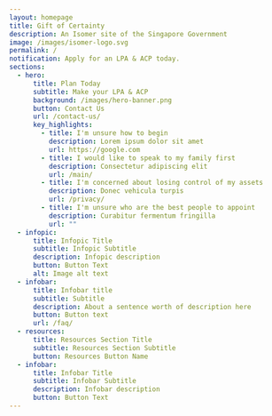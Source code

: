 ```yaml
---
layout: homepage
title: Gift of Certainty
description: An Isomer site of the Singapore Government
image: /images/isomer-logo.svg
permalink: /
notification: Apply for an LPA & ACP today.
sections:
  - hero:
      title: Plan Today
      subtitle: Make your LPA & ACP
      background: /images/hero-banner.png
      button: Contact Us
      url: /contact-us/
      key_highlights:
        - title: I'm unsure how to begin
          description: Lorem ipsum dolor sit amet
          url: https://google.com
        - title: I would like to speak to my family first
          description: Consectetur adipiscing elit
          url: /main/
        - title: I'm concerned about losing control of my assets
          description: Donec vehicula turpis
          url: /privacy/
        - title: I'm unsure who are the best people to appoint
          description: Curabitur fermentum fringilla
          url: ""
  - infopic:
      title: Infopic Title
      subtitle: Infopic Subtitle
      description: Infopic description
      button: Button Text
      alt: Image alt text
  - infobar:
      title: Infobar title
      subtitle: Subtitle
      description: About a sentence worth of description here
      button: Button text
      url: /faq/
  - resources:
      title: Resources Section Title
      subtitle: Resources Section Subtitle
      button: Resources Button Name
  - infobar:
      title: Infobar Title
      subtitle: Infobar Subtitle
      description: Infobar description
      button: Button Text
---
```


